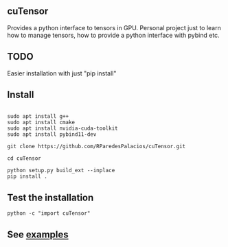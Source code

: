 
## cuTensor

Provides a python interface to tensors in GPU. 
Personal project just to learn how to manage tensors, how to provide a python interface with pybind etc.

## TODO

Easier installation with just "pip install"

## Install

```console

sudo apt install g++
sudo apt install cmake
sudo apt install nvidia-cuda-toolkit
sudo apt install pybind11-dev 

git clone https://github.com/RParedesPalacios/cuTensor.git

cd cuTensor

python setup.py build_ext --inplace 
pip install .

```

## Test the installation
```console
python -c "import cuTensor"

```

## See [examples](examples/)
